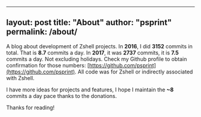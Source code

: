 ______________________________________________________________________

## layout: post title: "About" author: "psprint" permalink: /about/

A blog about development of Zshell projects. In **2016**, I did **3152** commits in total. That is **8.7** commits a
day. In **2017**, it was **2737** commits, it is **7.5** commits a day. Not excluding holidays. Check my Github profile
to obtain confirmation for those numbers: [https://github.com/psprint](https://github.com/psprint). All code was for
Zshell or indirectly associated with Zshell.

I have more ideas for projects and features, I hope I maintain the **~8** commits a day pace thanks to the donations.

Thanks for reading!

